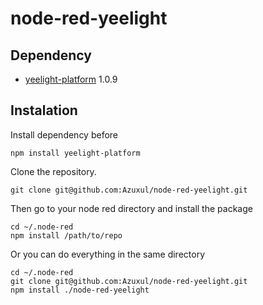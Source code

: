 # node-red-yeelight

## Dependency
 
- [yeelight-platform](https://github.com/sahilchaddha/yeelight-platform) 1.0.9

## Instalation

Install dependency before

    npm install yeelight-platform

Clone the repository.

    git clone git@github.com:Azuxul/node-red-yeelight.git

Then go to your node red directory and install the package

   

    cd ~/.node-red
    npm install /path/to/repo


Or you can do everything in the same directory

    cd ~/.node-red
    git clone git@github.com:Azuxul/node-red-yeelight.git
    npm install ./node-red-yeelight
